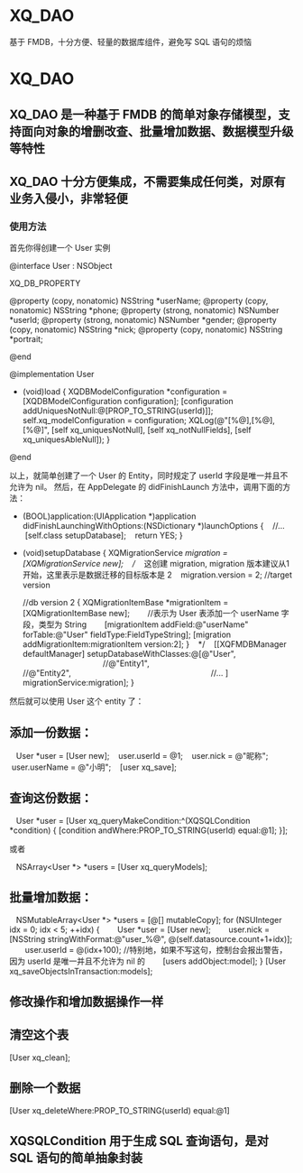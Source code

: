 # XQ_DAO
基于 FMDB，十分方便、轻量的数据库组件，避免写 SQL 语句的烦恼

# XQ_DAO

## XQ_DAO 是一种基于 FMDB 的简单对象存储模型，支持面向对象的增删改查、批量增加数据、数据模型升级等特性
## XQ_DAO 十分方便集成，不需要集成任何类，对原有业务入侵小，非常轻便
### 使用方法

首先你得创建一个 User  实例



@interface User : NSObject <XQDBModel>

XQ_DB_PROPERTY

@property (copy, nonatomic) NSString *userName;
@property (copy, nonatomic) NSString *phone;
@property (strong, nonatomic) NSNumber *userId;
@property (strong, nonatomic) NSNumber *gender;
@property (copy, nonatomic) NSString *nick;
@property (copy, nonatomic) NSString *portrait;

@end



@implementation User

+ (void)load {
    XQDBModelConfiguration *configuration = [XQDBModelConfiguration configuration];
    [configuration addUniquesNotNull:@[PROP_TO_STRING(userId)]];
    self.xq_modelConfiguration = configuration;
    XQLog(@"[%@],[%@],[%@]",
          [self xq_uniquesNotNull],
          [self xq_notNullFields],
          [self xq_uniquesAbleNull]);
}

@end


以上，就简单创建了一个 User 的 Entity，同时规定了 userId 字段是唯一并且不允许为 nil。
然后，在 AppDelegate 的 didFinishLaunch 方法中，调用下面的方法：

- (BOOL)application:(UIApplication *)application didFinishLaunchingWithOptions:(NSDictionary *)launchOptions {
    //...
    [self.class setupDatabase];
    return YES;
}

+ (void)setupDatabase {
    XQMigrationService *migration = [XQMigrationService new];
    /*
    这创建 migration, migration 版本建议从1开始，这里表示是数据迁移的目标版本是 2
    migration.version = 2; //target version
    
    //db version 2
    {
        XQMigrationItemBase *migrationItem = [XQMigrationItemBase new];
        //表示为 User 表添加一个 userName 字段，类型为 String
        [migrationItem addField:@"userName" forTable:@"User" fieldType:FieldTypeString];
        [migration addMigrationItem:migrationItem version:2];
    }
    */
    [[XQFMDBManager defaultManager] setupDatabaseWithClasses:@[@"User",
                                                               //@"Entity1",
                                                               //@"Entity2",
                                                               //...
                                                               ]
                                            migrationService:migration];
}



然后就可以使用 User 这个 entity 了：
## 添加一份数据：



    User *user = [User new];
    user.userId = @1;
    user.nick = @"昵称";
    user.userName = @"小明";
    [user xq_save];
    
    
    
## 查询这份数据：



    User *user = [User xq_queryMakeCondition:^(XQSQLCondition *condition) {
        [condition andWhere:PROP_TO_STRING(userId) equal:@1];
    }];
    
    
    
或者
    
    
    
    NSArray<User *> *users = [User xq_queryModels];



## 批量增加数据：



    NSMutableArray<User *> *users = [@[] mutableCopy];
    for (NSUInteger idx = 0; idx < 5; ++idx) {
        User *user = [User new];
        user.nick = [NSString stringWithFormat:@"user_%@", @(self.datasource.count+1+idx)];
        user.userId = @(idx+100); //特别地，如果不写这句，控制台会报出警告，因为 userId 是唯一并且不允许为 nil 的
        [users addObject:model];
    }
    [User xq_saveObjectsInTransaction:models];
    
    
    
## 修改操作和增加数据操作一样

## 清空这个表



[User xq_clean];



## 删除一个数据



[User xq_deleteWhere:PROP_TO_STRING(userId) equal:@1]



## XQSQLCondition 用于生成 SQL 查询语句，是对 SQL 语句的简单抽象封装

